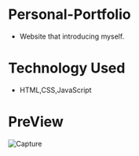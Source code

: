 # Personal-Portfolio
- Website that introducing myself.

# Technology Used
- HTML,CSS,JavaScript

# PreView
![Capture](https://github.com/niranjan-digraje/Personal-Portfolio/assets/155544790/49b887ca-d4f6-47a5-bb9d-c2214aa61a69)

